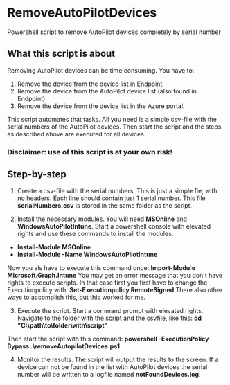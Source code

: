 # RemoveAutoPilotDevices
Powershell script to remove AutoPilot devices completely by serial number

## What this script is about
Removing AutoPilot devices can be time consuming. You have to:
1. Remove the device from the device list in Endpoint
2. Remove the device from the AutoPilot device list (also found in Endpoint)
3. Remove the device from the device list in the Azure portal.

This script automates that tasks. All you need is a simple csv-file with the serial numbers of the AutoPilot devices.
Then start the script and the steps as described above are executed for all devices. 

### Disclaimer: **use of this script is at your own risk!**

## Step-by-step

1. Create a csv-file with the serial numbers. This is just a simple fie, with no headers.
Each line should contain just 1 serial number. This file **serialNumbers.csv** is stored in the same folder as the script.

2. Install the necessary modules. You will need **MSOnline** and **WindowsAutoPilotIntune**.
Start a powershell console with elevated rights and use these commands to install the modules:
- **Install-Module MSOnline**
- **Install-Module -Name WindowsAutoPilotIntune**

Now you als have to execute this command once: **Import-Module Microsoft.Graph.Intune** 
You may get an error message that you don't have rights to execute scripts. In that case first you first have to change the Executionpolicy with: **Set-Executionpolicy RemoteSigned**
There also other ways to accomplish this, but this worked for me. 

3. Execute the script. Start a command prompt with elevated rights. Navigate to the folder with the script and the csvfile, like this:
**cd "C:\path\to\folder\with\script"**

Then start the script with this command:
**powershell -ExecutionPolicy Bypass .\removeAutopilotDevices.ps1**

4. Monitor the results. The script will output the results to the screen. If a device can not be found in the list with AutoPilot devices the serial number will be written to a logfile named **notFoundDevices.log**. 
